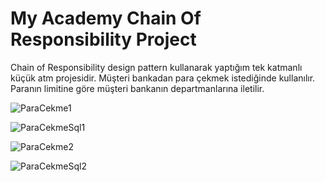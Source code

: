 # My Academy Chain Of Responsibility Project <br/>

Chain of Responsibility design pattern kullanarak yaptığım tek katmanlı küçük atm projesidir. Müşteri bankadan para çekmek istediğinde kullanılır. Paranın limitine göre müşteri bankanın departmanlarına iletilir. <br/>

![ParaCekme1](https://github.com/user-attachments/assets/117090be-92bb-4f09-8e1e-c2a1c745fcbe) <br/>

![ParaCekmeSql1](https://github.com/user-attachments/assets/cf8279e2-fd7e-479a-8afc-0c5dfb8238bc) <br/>

![ParaCekme2](https://github.com/user-attachments/assets/304c5f3f-5c4c-4c68-ac2d-f7e7c5b862a3) <br/>

![ParaCekmeSql2](https://github.com/user-attachments/assets/c3dc802f-f528-4f80-aae5-294233ea12fa) <br/>

